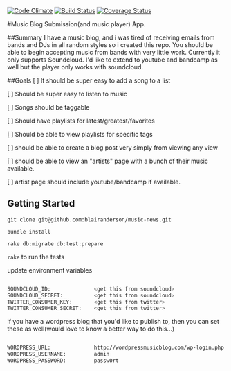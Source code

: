 [![Code Climate](https://codeclimate.com/github/blairanderson/music-news.png)](https://codeclimate.com/github/blairanderson/music-news)
[![Build Status](https://travis-ci.org/blairanderson/music-news.svg?branch=master)](https://travis-ci.org/blairanderson/music-news)
[![Coverage Status](https://coveralls.io/repos/blairanderson/shoe-shop/badge.png)](https://coveralls.io/r/blairanderson/shoe-shop)

#Music Blog Submission(and music player) App.

##Summary
I have a music blog, and i was tired of receiving emails from bands and DJs in all random styles so i created this repo. You should be able to begin accepting music from bands with very little work.
Currently it only supports Soundcloud. I'd like to extend to youtube and bandcamp as well but the player only works with soundcloud.


##Goals
[ ] It should be super easy to add a song to a list

[ ] Should be super easy to listen to music

[ ] Songs should be taggable

[ ] Should have playlists for latest/greatest/favorites

[ ] Should be able to view playlists for specific tags

[ ] should be able to create a blog post very simply from viewing any view

[ ] should be able to view an "artists" page with a bunch of their music available.

[ ] artist page should include youtube/bandcamp if available.

## Getting Started


`git clone git@github.com:blairanderson/music-news.git`

`bundle install`

`rake db:migrate db:test:prepare`

`rake` to run the tests

update environment variables

```bash

SOUNDCLOUD_ID:              <get this from soundcloud>
SOUNDCLOUD_SECRET:          <get this from soundcloud>
TWITTER_CONSUMER_KEY:       <get this from twitter>
TWITTER_CONSUMER_SECRET:    <get this from twitter>

```

if you have a wordpress blog that you'd like to publish to, then you can set these as well(would love to know a better way to do this...)

```bash

WORDPRESS_URL:              http://wordpressmusicblog.com/wp-login.php
WORDPRESS_USERNAME:         admin
WORDPRESS_PASSWORD:         passw0rt

```

